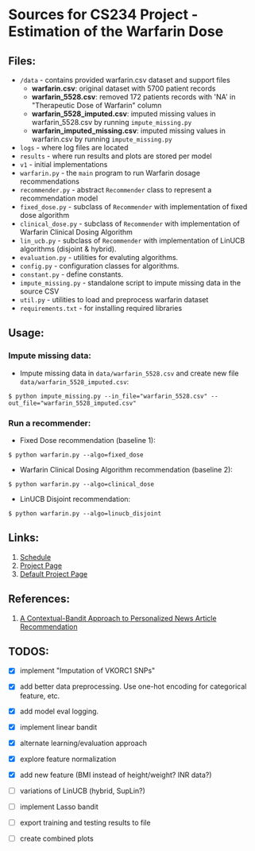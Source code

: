 # Sources for CS234 Project - Estimation of the Warfarin Dose

## Files:

- `/data` - contains provided warfarin.csv dataset and support files
    - **warfarin.csv**: original dataset with 5700 patient records
    - **warfarin_5528.csv**: removed 172 patients records with 'NA' in "Therapeutic Dose of Warfarin" column 
    - **warfarin_5528_imputed.csv**: imputed missing values in warfarin_5528.csv by running `impute_missing.py`
    - **warfarin_imputed_missing.csv**: imputed missing values in warfarin.csv by running `impute_missing.py`
- `logs` - where log files are located
- `results` - where run results and plots are stored per model
- `v1` - initial implementations
- `warfarin.py` - the `main` program to run Warfarin dosage recommendations
- `recommender.py` - abstract `Recommender` class to represent a recommendation model
- `fixed_dose.py` - subclass of `Recommender` with implementation of fixed dose algorithm
- `clinical_dose.py` - subclass of `Recommender` with implementation of Warfarin Clinical Dosing Algorithm
- `lin_ucb.py` - subclass of `Recommender` with implementation of LinUCB algorithms (disjoint & hybrid).
- `evaluation.py` - utilities for evaluting algorithms.
- `config.py` - configuration classes for algorithms.
- `constant.py` - define constants.
- `impute_missing.py` - standalone script to impute missing data in the source CSV
- `util.py` - utilities to load and preprocess warfarin dataset
- `requirements.txt` - for installing required libraries

## Usage:
### Impute missing data:
* Impute missing data in `data/warfarin_5528.csv` and create new file `data/warfarin_5528_imputed.csv`:
```
$ python impute_missing.py --in_file="warfarin_5528.csv" --out_file="warfarin_5528_imputed.csv"
```
### Run a recommender:
* Fixed Dose recommendation (baseline 1):
```
$ python warfarin.py --algo=fixed_dose
```
* Warfarin Clinical Dosing Algorithm recommendation (baseline 2):
```
$ python warfarin.py --algo=clinical_dose
```
* LinUCB Disjoint recommendation:
```
$ python warfarin.py --algo=linucb_disjoint
```

## Links:
  1. [Schedule](https://docs.google.com/document/d/1vIYf-HFQKeuH0-SNvdXx2ylfTErejZMM8p4-wouhuYw/edit?ts=5c69e320)
  2. [Project Page](http://web.stanford.edu/class/cs234/project.html)
  3. [Default Project Page](http://web.stanford.edu/class/cs234/default_project/index.html)

## References:
  1. [A Contextual-Bandit Approach to Personalized News Article Recommendation](https://arxiv.org/abs/1003.0146)

## TODOS:
- [X] implement "Imputation of VKORC1 SNPs"
- [X] add better data preprocessing. Use one-hot encoding for categorical feature, etc.
- [X] add model eval logging.
- [X] implement linear bandit
- [X] alternate learning/evaluation approach
- [X] explore feature normalization
- [X] add new feature (BMI instead of height/weight? INR data?)
- [ ] variations of LinUCB (hybrid, SupLin?)
- [ ] implement Lasso bandit
- [ ] export training and testing results to file
- [ ] create combined plots


